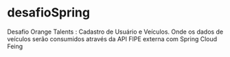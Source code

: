 # desafioSpring
Desafio Orange Talents : Cadastro de Usuário e Veículos. Onde os dados de veículos serão consumidos através da API  FIPE externa com Spring Cloud Feing
